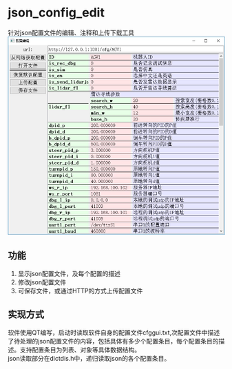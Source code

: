 json_config_edit  
=======  
针对json配置文件的编辑、注释和上传下载工具  
![image](https://github.com/yangzigy/json_config_edit/raw/master/pictures/gui0.jpg)  
## 功能  
1. 显示json配置文件，及每个配置的描述  
2. 修改json配置文件  
3. 可保存文件，或通过HTTP的方式上传配置文件  
## 实现方式  
软件使用QT编写，启动时读取软件自身的配置文件cfggui.txt,次配置文件中描述了待处理的json配置文件的内容，包括具体有多少个配置条目，每个配置条目的描述。支持配置条目为列表、对象等具体数据结构。  
json读取部分在dictdis.h中，递归读取json的各个配置条目。  
